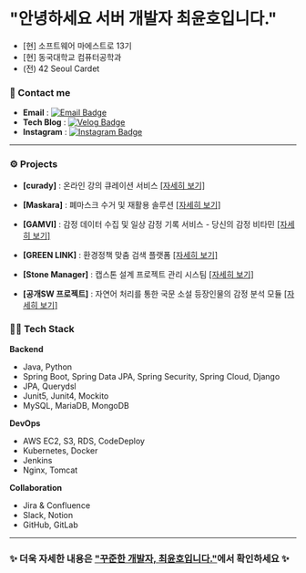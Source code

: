 # "안녕하세요 서버 개발자 최윤호입니다." 
- [현] 소프트웨어 마에스트로 13기
- [현] 동국대학교 컴퓨터공학과
- (전) 42 Seoul Cardet
 
 ### 📨 Contact me
- **Email** : [![Email Badge](https://img.shields.io/badge/Email-d14836?style=flat-square&logo=Gmail&logoColor=white&link=mailto:svs101@naver.com)](mailto:svs101@dgu.ac.kr)
- **Tech Blog** : [![Velog Badge](https://img.shields.io/badge/Velog-25C086?style=flat-square&logo=Velog&logoColor=white&link=https://velog.io/@choiyunh)](https://velog.io/@choiyunh) 
- **Instagram** : [![Instagram Badge](https://img.shields.io/badge/Instagram-BE1C71?style=flat-square&logo=Instagram&logoColor=white&link=https://www.instagram.com/ukn._w/)](https://www.instagram.com/ukn._.w/)

---

### ⚙️ Projects
- **[curady]** : 온라인 강의 큐레이션 서비스 [[자세히 보기]](https://github.com/choiyunh/curady-api-gateway)

- **[Maskara]** : 폐마스크 수거 및 재활용 솔루션 [[자세히 보기]](https://github.com/ValueUp-Kangho/maskara-server)

- **[GAMVI]** : 감정 데이터 수집 및 일상 감정 기록 서비스 - 당신의 감정 비타민 [[자세히 보기]](https://github.com/KJKCo-o/GAMVI)

- **[GREEN LINK]** : 환경정책 맞춤 검색 플랫폼 [[자세히 보기]](https://github.com/Team-Jenga/GREENLINK-Server)

- **[Stone Manager]** : 캡스톤 설계 프로젝트 관리 시스팀 [[자세히 보기]](https://github.com/ssoggong/stonemanager_server)

- **[공개SW 프로젝트]** : 자연어 처리를 통한 국문 소설 등장인물의 감정 분석 모듈 [[자세히 보기]](https://github.com/CSID-DGU/2020-1-OSSP1-InvisibleHand-5)

### 🧑‍💻 Tech Stack
**Backend**
- Java, Python
- Spring Boot, Spring Data JPA, Spring Security, Spring Cloud, Django
- JPA, Querydsl
- Junit5, Junit4, Mockito
- MySQL, MariaDB, MongoDB

**DevOps**
- AWS EC2, S3, RDS, CodeDeploy
- Kubernetes, Docker
- Jenkins
- Nginx, Tomcat

**Collaboration**
- Jira & Confluence
- Slack, Notion
- GitHub, GitLab

---

### ✨ 더욱 자세한 내용은 ["꾸준한 개발자, 최윤호입니다."](https://interesting-orchestra-033.notion.site/8e35986cb5e94ad0ad8c698802bc6a32)에서 확인하세요 ✨



<!--
[![Yunho's github stats](https://github-readme-stats.vercel.app/api?username=choiyunh&show_icons=true&hide=stars)](https://github.com/anuraghazra/github-readme-stats) 
![Top Langs](https://github-readme-stats.vercel.app/api/top-langs/?username=choiyunh&layout=compact&theme=github_dark)
 -->
 
<!--
<image src="https://img.shields.io/badge/JAVA-D46051?style=flat-square&logo=JAVA&logoColor=white"> <image src="https://img.shields.io/badge/Spring-5CA830?style=flat-square&logo=Spring&logoColor=white"> <image src="https://img.shields.io/badge/Python-0C52A8?style=flat-square&logo=Python&logoColor=white"> <image src="https://img.shields.io/badge/Django-0D3A25?style=flat-square&logo=Django&logoColor=white"> <image src="https://img.shields.io/badge/Git-DB3426?style=flat-square&logo=Git&logoColor=white">
-->
  
<!--
**choiyunh/choiyunh** is a ✨ _special_ ✨ repository because its `README.md` (this file) appears on your GitHub profile.

Here are some ideas to get you started:

- 🔭 I’m currently working on ...
- 🌱 I’m currently learning ...
- 👯 I’m looking to collaborate on ...
- 🤔 I’m looking for help with ...
- 💬 Ask me about ...
- 📫 How to reach me: ...
- 😄 Pronouns: ...
- ⚡ Fun fact: ...
-->
